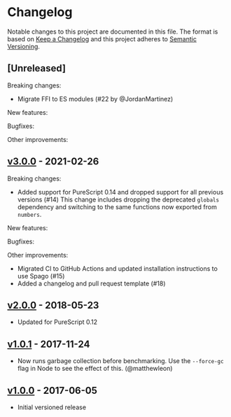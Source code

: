 # Changelog

Notable changes to this project are documented in this file. The format is based on [Keep a Changelog](https://keepachangelog.com/en/1.0.0/) and this project adheres to [Semantic Versioning](https://semver.org/spec/v2.0.0.html).

## [Unreleased]

Breaking changes:
- Migrate FFI to ES modules (#22 by @JordanMartinez)

New features:

Bugfixes:

Other improvements:

## [v3.0.0](https://github.com/purescript/purescript-minibench/releases/tag/v3.0.0) - 2021-02-26

Breaking changes:
- Added support for PureScript 0.14 and dropped support for all previous versions (#14)
  This change includes dropping the deprecated `globals` dependency and switching to the same functions now exported from `numbers`.

New features:

Bugfixes:

Other improvements:
- Migrated CI to GitHub Actions and updated installation instructions to use Spago (#15)
- Added a changelog and pull request template (#18)

## [v2.0.0](https://github.com/purescript/purescript-minibench/releases/tag/v2.0.0) - 2018-05-23

- Updated for PureScript 0.12

## [v1.0.1](https://github.com/purescript/purescript-minibench/releases/tag/v1.0.1) - 2017-11-24

- Now runs garbage collection before benchmarking. Use the `--force-gc` flag in Node to see the effect of this. (@matthewleon)

## [v1.0.0](https://github.com/purescript/purescript-minibench/releases/tag/v1.0.0) - 2017-06-05

- Initial versioned release
